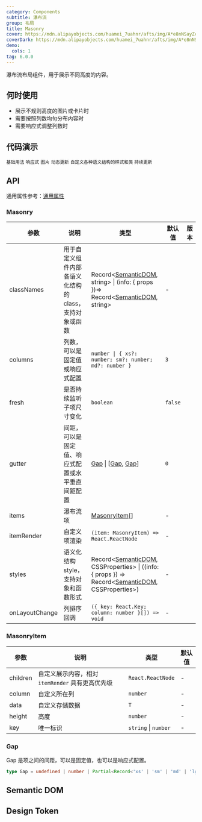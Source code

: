 ```yaml
---
category: Components
subtitle: 瀑布流
group: 布局
title: Masonry
cover: https://mdn.alipayobjects.com/huamei_7uahnr/afts/img/A*e8nNSayZcBMAAAAAAAAAAAAADrJ8AQ/original
coverDark: https://mdn.alipayobjects.com/huamei_7uahnr/afts/img/A*e8nNSayZcBMAAAAAAAAAAAAADrJ8AQ/original
demo:
  cols: 1
tag: 6.0.0
---
```


瀑布流布局组件，用于展示不同高度的内容。

## 何时使用

- 展示不规则高度的图片或卡片时
- 需要按照列数均匀分布内容时
- 需要响应式调整列数时

## 代码演示

<!-- prettier-ignore -->
<code src="./demo/basic.tsx">基础用法</code>
<code src="./demo/responsive.tsx">响应式</code>
<code src="./demo/image.tsx">图片</code>
<code src="./demo/dynamic.tsx">动态更新</code>
<code src="./demo/style-class.tsx">自定义各种语义结构的样式和类</code>
<code src="./demo/fresh.tsx" debug>持续更新</code>

## API

通用属性参考：[通用属性](/docs/react/common-props)

### Masonry

| 参数 | 说明 | 类型 | 默认值 | 版本 |
| --- | --- | --- | --- | --- |
| classNames | 用于自定义组件内部各语义化结构的 class，支持对象或函数 | Record<[SemanticDOM](#semantic-dom), string> \| (info: { props })=> Record<[SemanticDOM](#semantic-dom), string> | - |  |
| columns | 列数，可以是固定值或响应式配置 | `number \| { xs?: number; sm?: number; md?: number }` | `3` |
| fresh | 是否持续监听子项尺寸变化 | `boolean` | `false` |
| gutter | 间距，可以是固定值、响应式配置或水平垂直间距配置 | [Gap](#gap) \| \[[Gap](#gap), [Gap](#gap)\] | `0` |
| items | 瀑布流项 | [MasonryItem](#masonryitem)[] | - |
| itemRender | 自定义项渲染 | `(item: MasonryItem) => React.ReactNode` | - |
| styles | 语义化结构 style，支持对象和函数形式 | Record<[SemanticDOM](#semantic-dom), CSSProperties> \| ((info: { props }) => Record<[SemanticDOM](#semantic-dom), CSSProperties>) | - |  |
| onLayoutChange | 列排序回调 | `({ key: React.Key; column: number }[]) => void` | - |

### MasonryItem

| 参数     | 说明                                             | 类型                 | 默认值 |
| -------- | ------------------------------------------------ | -------------------- | ------ |
| children | 自定义展示内容，相对 `itemRender` 具有更高优先级 | `React.ReactNode`    | -      |
| column   | 自定义所在列                                     | `number`             | -      |
| data     | 自定义存储数据                                   | `T`                  | -      |
| height   | 高度                                             | `number`             | -      |
| key      | 唯一标识                                         | `string` \| `number` | -      |

### Gap

Gap 是项之间的间距，可以是固定值，也可以是响应式配置。

```ts
type Gap = undefined | number | Partial<Record<'xs' | 'sm' | 'md' | 'lg' | 'xl' | 'xxl', number>>;
```

## Semantic DOM

<code src="./demo/_semantic.tsx" simplify="true"></code>

## Design Token

<ComponentTokenTable component="Masonry"></ComponentTokenTable>
